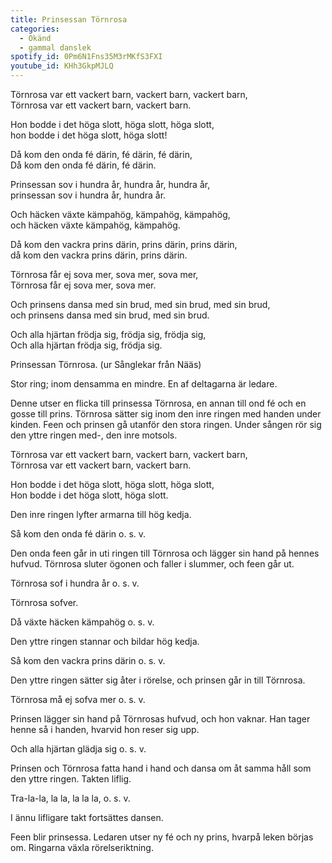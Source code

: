 ```yaml
---
title: Prinsessan Törnrosa
categories:
  - Okänd
  - gammal danslek
spotify_id: 0Pm6N1Fns35M3rMKfS3FXI
youtube_id: KHh3GkpMJLQ
---
```

Törnrosa var ett vackert barn, vackert barn, vackert barn,\
Törnrosa var ett vackert barn, vackert barn.

Hon bodde i det höga slott, höga slott, höga slott, \
hon bodde i det höga slott, höga slott!

Då kom den onda fé därin, fé därin, fé därin,\
Då kom den onda fé därin, fé därin.

Prinsessan sov i hundra år, hundra år, hundra år,\
prinsessan sov i hundra år, hundra år.

Och häcken växte kämpahög, kämpahög, kämpahög,\
och häcken växte kämpahög, kämpahög.

Då kom den vackra prins därin, prins därin, prins därin,\
då kom den vackra prins därin, prins därin.

Törnrosa får ej sova mer, sova mer, sova mer,\
Törnrosa får ej sova mer, sova mer.

Och prinsens dansa med sin brud, med sin brud, med sin brud,\
och prinsens dansa med sin brud, med sin brud.

Och alla hjärtan frödja sig, frödja sig, frödja sig,\
Och alla hjärtan frödja sig, frödja sig.





Prinsessan Törnrosa. (ur Sånglekar från Nääs)



Stor ring; inom densamma en mindre. En af deltagarna är ledare.

Denne utser en flicka till prinsessa Törnrosa, en annan till ond fé och en gosse till prins. Törnrosa sätter sig inom den inre ringen med handen under kinden. Feen och prinsen gå utanför den stora ringen. Under sången rör sig den yttre ringen med-, den inre motsols. 



Törnrosa var ett vackert barn, vackert barn, vackert barn,\
Törnrosa var ett vackert barn, vackert barn.



Hon bodde i det höga slott, höga slott, höga slott,\
Hon bodde i det höga slott, höga slott.

Den inre ringen lyfter armarna till hög kedja.



Så kom den onda fé därin o. s. v.

Den onda feen går in uti ringen till Törnrosa och lägger sin hand på hennes hufvud. Törnrosa sluter ögonen och faller i slummer, och feen går ut.



Törnrosa sof i hundra år o. s. v.

Törnrosa sofver.



Då växte häcken kämpahög o. s. v.

Den yttre ringen stannar och bildar hög kedja.



Så kom den vackra prins därin o. s. v.

Den yttre ringen sätter sig åter i rörelse, och prinsen går in till Törnrosa.



Törnrosa må ej sofva mer o. s. v.

Prinsen lägger sin hand på Törnrosas hufvud, och hon vaknar. Han tager henne så i handen, hvarvid hon reser sig upp.



Och alla hjärtan glädja sig o. s. v.

Prinsen och Törnrosa fatta hand i hand och dansa om åt samma håll som den yttre ringen. Takten liflig.



Tra-la-la, la la, la la la, o. s. v.

I ännu lifligare takt fortsättes dansen.



Feen blir prinsessa. Ledaren utser ny fé och ny prins, hvarpå leken börjas om. Ringarna växla rörelseriktning.
